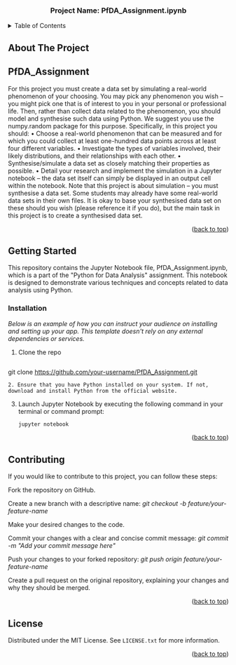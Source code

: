  <a name="readme-top"></a>
<h3 align="center">Project Name: PfDA_Assignment.ipynb</h3>

<!-- TABLE OF CONTENTS -->
<details>
  <summary>Table of Contents</summary>
  <ol>
    <li>
      <a href="#about-the-project">About The Project</a>
    </li>
    <li>
      <a href="#getting-started">Getting Started</a>
      <ul>
        <li><a href="#installation">Installation</a></li>
      </ul>
    </li>
    <li><a href="#contributing">Contributing</a></li>
    <li><a href="#license">License</a></li>
  </ol>
</details>

<!-- ABOUT THE PROJECT -->
## About The Project

## PfDA_Assignment
For this project you must create a data set by simulating a real-world phenomenon of your choosing. You may pick any phenomenon you wish – you might pick one that is of interest to you in your personal or professional life. Then, rather than collect data
related to the phenomenon, you should model and synthesise such data using Python. We suggest you use the numpy.random package for this purpose.
Specifically, in this project you should:
• Choose a real-world phenomenon that can be measured and for which you could collect at least one-hundred data points across at least four different variables.
• Investigate the types of variables involved, their likely distributions, and their relationships with each other.
• Synthesise/simulate a data set as closely matching their properties as possible.
• Detail your research and implement the simulation in a Jupyter notebook – the data set itself can simply be displayed in an output cell within the notebook.
Note that this project is about simulation – you must synthesise a data set. Some students may already have some real-world data sets in their own files. It is okay to base your synthesised data set on these should you wish (please reference it if you do), but the main task in this project is to create a synthesised data set.


<p align="right">(<a href="#readme-top">back to top</a>)</p>

<!-- GETTING STARTED -->
## Getting Started

This repository contains the Jupyter Notebook file, PfDA_Assignment.ipynb, which is a part of the "Python for Data Analysis" assignment. This notebook is designed to demonstrate various techniques and concepts related to data analysis using Python.

### Installation

_Below is an example of how you can instruct your audience on installing and setting up your app. This template doesn't rely on any external dependencies or services._


1. Clone the repo
   ```sh
  git clone https://github.com/your-username/PfDA_Assignment.git
   ```
2. Ensure that you have Python installed on your system. If not, download and install Python from the official website.
   ```
3. Launch Jupyter Notebook by executing the following command in your terminal or command prompt:
   ```sh
   jupyter notebook
   ```

<p align="right">(<a href="#readme-top">back to top</a>)</p>

<!-- CONTRIBUTING -->
## Contributing

If you would like to contribute to this project, you can follow these steps:


Fork the repository on GitHub.


Create a new branch with a descriptive name:
*git checkout -b feature/your-feature-name*

Make your desired changes to the code.


Commit your changes with a clear and concise commit message:
*git commit -m "Add your commit message here"*

Push your changes to your forked repository:
*git push origin feature/your-feature-name*

Create a pull request on the original repository, explaining your changes and why they should be merged.

<p align="right">(<a href="#readme-top">back to top</a>)</p>

<!-- LICENSE -->
## License

Distributed under the MIT License. See `LICENSE.txt` for more information.

<p align="right">(<a href="#readme-top">back to top</a>)</p>